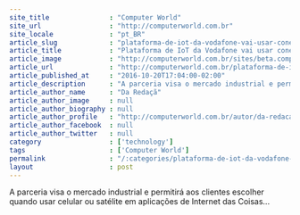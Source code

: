 ```yaml
---
site_title               : "Computer World"
site_url                 : "http://computerworld.com.br"
site_locale              : "pt_BR"
article_slug             : "plataforma-de-iot-da-vodafone-vai-usar-conexao-via-satelite-da-inmarsat"
article_title            : "Plataforma de IoT da Vodafone vai usar conexão via satélite da Inmarsat"
article_image            : "http://computerworld.com.br/sites/beta.computerworld.com.br/files/news_articles/satelite_0.jpg"
article_url              : "http://computerworld.com.br/plataforma-de-iot-da-vodafone-vai-usar-conexao-satelite-da-inmarsat"
article_published_at     : "2016-10-20T17:04:00-02:00"
article_description      : "A parceria visa o mercado industrial e permitirá aos clientes escolher quando usar celular ou satélite em aplicações de Internet das Coisas..."
article_author_name      : "Da Redaçã"
article_author_image     : null
article_author_biography : null
article_author_profile   : "http://computerworld.com.br/autor/da-redacao"
article_author_facebook  : null
article_author_twitter   : null
category                 : ['technology']
tags                     : ['Computer World']
permalink                : "/:categories/plataforma-de-iot-da-vodafone-vai-usar-conexao-via-satelite-da-inmarsat/"
layout                   : post
---
```


A parceria visa o mercado industrial e permitirá aos clientes escolher quando usar celular ou satélite em aplicações de Internet das Coisas...
